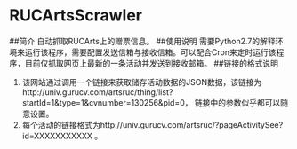 # RUCArtsScrawler
##简介
自动抓取RUCArts上的赠票信息。
##使用说明
需要Python2.7的解释环境来运行该程序，需要配置发送信箱与接收信箱。可以配合Cron来定时运行该程序，目前仅抓取网页上最新的一条活动并发送到接收邮箱。
##链接的格式说明

1. 该网站通过调用一个链接来获取储存活动数据的JSON数据，该链接为http://univ.gurucv.com/artsruc/thing/list?startId=1&type=1&cvnumber=130256&pid=0， 链接中的参数似乎都可以随意设置。
2. 每个活动的链接格式为http://univ.gurucv.com/artsruc/?pageActivitySee?id=XXXXXXXXXXX 。
